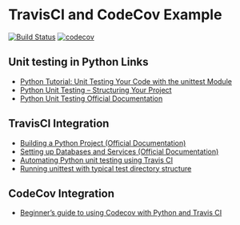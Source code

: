 # TravisCI and CodeCov Example
[![Build Status](https://travis-ci.org/cekbote/travisci_and_codecov_example.svg?branch=master)](https://travis-ci.org/cekbote/travisci_and_codecov_example)
[![codecov](https://codecov.io/gh/cekbote/travisci_and_codecov_example/branch/master/graph/badge.svg)](https://codecov.io/gh/cekbote/travisci_and_codecov_example)

## Unit testing in Python Links
- [Python Tutorial: Unit Testing Your Code with the unittest Module](https://www.youtube.com/watch?v=6tNS--WetLI&t=458s)
- [Python Unit Testing – Structuring Your Project](https://www.patricksoftwareblog.com/python-unit-testing-structuring-your-project/)
- [Python Unit Testing Official Documentation](https://docs.python.org/3.0/library/unittest.html)

## TravisCI Integration
- [Building a Python Project (Official Documentation)](https://docs.travis-ci.com/user/languages/python/)
- [Setting up Databases and Services (Official Documentation)](https://docs.travis-ci.com/user/database-setup/)
- [Automating Python unit testing using Travis CI](https://medium.com/analytics-vidhya/automating-python-unit-testing-using-travis-ci-be4fc965c1c0)
- [Running unittest with typical test directory structure](https://stackoverflow.com/questions/1896918/running-unittest-with-typical-test-directory-structure)

## CodeCov Integration
- [Beginner’s guide to using Codecov with Python and Travis CI](https://medium.com/datadriveninvestor/beginnersguideto-using-codecov-with-python-and-travis-ci-c17659bb711)
